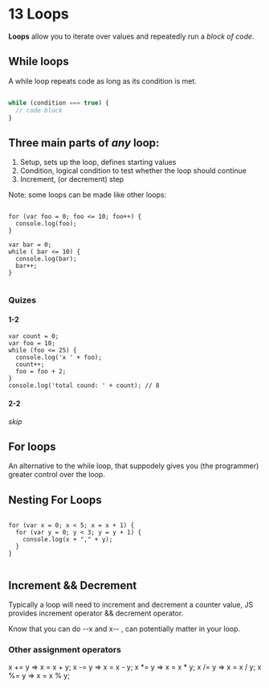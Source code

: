 
# 13 Loops


**Loops** allow you to iterate over values and repeatedly run a _block of code_.



## While loops

A while loop repeats code as long as its condition is met.

```js

while (condition === true) {
  // code block
}


```

## Three main parts of _any_ loop:

1. Setup, sets up the loop, defines starting values
2. Condition, logical condition to test whether the loop should continue
3. Increment, (or decrement) step

Note: some loops can be made like other loops:

```

for (var foo = 0; foo <= 10; foo++) {
  console.log(foo);
}

var bar = 0;
while ( bar <= 10) {
  console.log(bar);
  bar++;
}


```

### Quizes

#### 1-2

```
var count = 0;
var foo = 10;
while (foo <= 25) {
  console.log('x ' + foo);
  count++;
  foo = foo + 2;
}
console.log('total cound: ' + count); // 8 

```

#### 2-2

_skip_


## For loops

An alternative to the while loop, that suppodely gives you (the programmer) 
greater control over the loop.



## Nesting For Loops 


```

for (var x = 0; x < 5; x = x + 1) {
  for (var y = 0; y < 3; y = y + 1) {
    console.log(x + "," + y);
  }
}


```


## Increment && Decrement 

Typically a loop will need to increment and decrement a counter value, 
JS provides increment operator && decrement operator.

Know that you can do --x and x-- , can potentially matter in your loop.

### Other assignment operators

x += y  => x = x + y;
x -= y  => x = x - y;
x *= y  => x = x * y;
x /= y  => x = x / y;
x %= y  => x = x % y;
